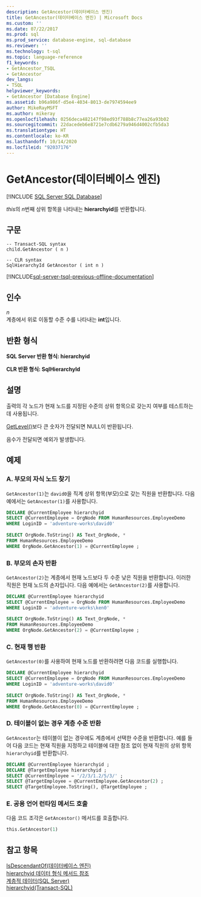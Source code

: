 ```yaml
---
description: GetAncestor(데이터베이스 엔진)
title: GetAncestor(데이터베이스 엔진) | Microsoft Docs
ms.custom: ''
ms.date: 07/22/2017
ms.prod: sql
ms.prod_service: database-engine, sql-database
ms.reviewer: ''
ms.technology: t-sql
ms.topic: language-reference
f1_keywords:
- GetAncestor_TSQL
- GetAncestor
dev_langs:
- TSQL
helpviewer_keywords:
- GetAncestor [Database Engine]
ms.assetid: b96a986f-d5e4-4034-8013-de7974594ee9
author: MikeRayMSFT
ms.author: mikeray
ms.openlocfilehash: 0256deca482147f98ed93f788b8c77ea26a93b02
ms.sourcegitcommit: 22dacedeb6e8721e7cdb6279a946d4002cfb5da3
ms.translationtype: HT
ms.contentlocale: ko-KR
ms.lasthandoff: 10/14/2020
ms.locfileid: "92037176"
---
```

# <a name="getancestor-database-engine"></a>GetAncestor(데이터베이스 엔진)
[!INCLUDE [SQL Server SQL Database](../../includes/applies-to-version/sql-asdb.md)]

*this*의 *n*번째 상위 항목을 나타내는 **hierarchyid**를 반환합니다.
  
## <a name="syntax"></a>구문  
  
```syntaxsql
-- Transact-SQL syntax  
child.GetAncestor ( n )   
```  
  
```syntaxsql
-- CLR syntax  
SqlHierarchyId GetAncestor ( int n )  
```

[!INCLUDE[sql-server-tsql-previous-offline-documentation](../../includes/sql-server-tsql-previous-offline-documentation.md)]

## <a name="arguments"></a>인수
*n*  
계층에서 위로 이동할 수준 수를 나타내는 **int**입니다.
  
## <a name="return-types"></a>반환 형식
**SQL Server 반환 형식: hierarchyid**
  
**CLR 반환 형식: SqlHierarchyId**
  
## <a name="remarks"></a>설명  
출력의 각 노드가 현재 노드를 지정된 수준의 상위 항목으로 갖는지 여부를 테스트하는 데 사용됩니다.
  
[GetLevel()](../../t-sql/data-types/getlevel-database-engine.md)보다 큰 숫자가 전달되면 NULL이 반환됩니다.
  
음수가 전달되면 예외가 발생합니다.
  
## <a name="examples"></a>예제  
  
### <a name="a-finding-the-child-nodes-of-a-parent"></a>A. 부모의 자식 노드 찾기  
`GetAncestor(1)`는 `david0`을 직계 상위 항목(부모)으로 갖는 직원을 반환합니다. 다음 예에서는 `GetAncestor(1)`를 사용합니다.
  
```sql
DECLARE @CurrentEmployee hierarchyid  
SELECT @CurrentEmployee = OrgNode FROM HumanResources.EmployeeDemo  
WHERE LoginID = 'adventure-works\david0'  
  
SELECT OrgNode.ToString() AS Text_OrgNode, *  
FROM HumanResources.EmployeeDemo  
WHERE OrgNode.GetAncestor(1) = @CurrentEmployee ;  
```  
  
### <a name="b-returning-the-grandchildren-of-a-parent"></a>B. 부모의 손자 반환  
`GetAncestor(2)`는 계층에서 현재 노드보다 두 수준 낮은 직원을 반환합니다. 이러한 직원은 현재 노드의 손자입니다. 다음 예에서는 `GetAncestor(2)`를 사용합니다.
  
```sql
DECLARE @CurrentEmployee hierarchyid  
SELECT @CurrentEmployee = OrgNode FROM HumanResources.EmployeeDemo  
WHERE LoginID = 'adventure-works\ken0'  
  
SELECT OrgNode.ToString() AS Text_OrgNode, *  
FROM HumanResources.EmployeeDemo  
WHERE OrgNode.GetAncestor(2) = @CurrentEmployee ;  
```  
  
### <a name="c-returning-the-current-row"></a>C. 현재 행 반환  
`GetAncestor(0)`를 사용하여 현재 노드를 반환하려면 다음 코드를 실행합니다.
  
```sql
DECLARE @CurrentEmployee hierarchyid  
SELECT @CurrentEmployee = OrgNode FROM HumanResources.EmployeeDemo  
WHERE LoginID = 'adventure-works\david0'  
  
SELECT OrgNode.ToString() AS Text_OrgNode, *  
FROM HumanResources.EmployeeDemo  
WHERE OrgNode.GetAncestor(0) = @CurrentEmployee ;  
```  
  
### <a name="d-returning-a-hierarchy-level-if-a-table-isnt-present"></a>D. 테이블이 없는 경우 계층 수준 반환  
`GetAncestor`는 테이블이 없는 경우에도 계층에서 선택한 수준을 반환합니다. 예를 들어 다음 코드는 현재 직원을 지정하고 테이블에 대한 참조 없이 현재 직원의 상위 항목 `hierarchyid`를 반환합니다.
  
```sql
DECLARE @CurrentEmployee hierarchyid ;  
DECLARE @TargetEmployee hierarchyid ;  
SELECT @CurrentEmployee = '/2/3/1.2/5/3/' ;  
SELECT @TargetEmployee = @CurrentEmployee.GetAncestor(2) ;  
SELECT @TargetEmployee.ToString(), @TargetEmployee ;  
```  
  
### <a name="e-calling-a-common-language-runtime-method"></a>E. 공용 언어 런타임 메서드 호출  
다음 코드 조각은 `GetAncestor()` 메서드를 호출합니다.
  
```sql
this.GetAncestor(1)  
```  
  
## <a name="see-also"></a>참고 항목
[IsDescendantOf&#40;데이터베이스 엔진&#41;](../../t-sql/data-types/isdescendantof-database-engine.md)  
[hierarchyid 데이터 형식 메서드 참조](./hierarchyid-data-type-method-reference.md)  
[계층적 데이터&#40;SQL Server&#41;](../../relational-databases/hierarchical-data-sql-server.md)  
[hierarchyid&#40;Transact-SQL&#41;](../../t-sql/data-types/hierarchyid-data-type-method-reference.md)
